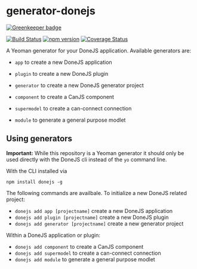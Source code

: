 # generator-donejs

[![Greenkeeper badge](https://badges.greenkeeper.io/donejs/generator-donejs.svg)](https://greenkeeper.io/)

[![Build Status](https://travis-ci.org/donejs/generator-donejs.svg?branch=master)](https://travis-ci.org/donejs/generator-donejs)
[![npm version](https://badge.fury.io/js/generator-donejs.svg)](http://badge.fury.io/js/generator-donejs)
[![Coverage Status](https://coveralls.io/repos/github/donejs/generator-donejs/badge.svg?branch=master)](https://coveralls.io/github/donejs/generator-donejs?branch=master)

A Yeoman generator for your DoneJS application. Available generators are:

- `app` to create a new DoneJS application
- `plugin` to create a new DoneJS plugin
- `generator` to create a new DoneJS generator project

- `component` to create a CanJS component
- `supermodel` to create a can-connect connection
- `module` to generate a general purpose modlet

## Using generators

__Important:__ While this repository is a Yeoman generator it should only be used directly with the DoneJS cli instead of the `yo` command line.

With the CLI installed via

```
npm install donejs -g
```

The following commands are availbale. To initialize a new DoneJS related project:

- `donejs add app [projectname]` create a new DoneJS application
- `donejs add plugin [projectname]` create a new DoneJS plugin
- `donejs add generator [projectname]` create a new generator project

Within a DoneJS application or plugin:

- `donejs add component` to create a CanJS component
- `donejs add supermodel` to create a can-connect connection
- `donejs add module` to generate a general purpose modlet
